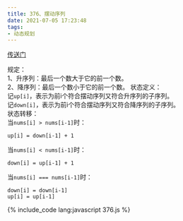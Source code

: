 ```yaml
---
title: 376、摆动序列
date: 2021-07-05 17:23:48
tags:
- 动态规划
---
```

[传送门](https://leetcode-cn.com/problems/wiggle-subsequence/)

规定：   
1、升序列：最后一个数大于它的前一个数。   
2、降序列：最后一个数小于它的前一个数。
状态定义：   
记`up[i]`，表示为前i个符合摆动序列又符合升序列的子序列。   
记`down[i]`，表示为前i个符合摆动序列又符合降序列的子序列。   
状态转移：   
当`nums[i] > nums[i-1]`时：   
```
up[i] = down[i-1] + 1
```
当`nums[i] < nums[i-1]`时：   
```
down[i] = up[i-1] + 1
```
当`nums[i] === nums[i-1]`时：   
```
down[i] = down[i-1]
up[i] = up[i-1]
```

{% include_code lang:javascript 376.js %}